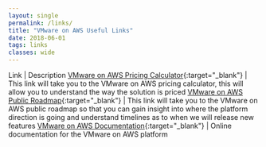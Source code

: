 ```yaml
---
layout: single
permalink: /links/
title: "VMware on AWS Useful Links"
date: 2018-06-01
tags: links
classes: wide
---
```


Link | Description
[VMware on AWS Pricing Calculator](https://cloud.vmware.com/vmc-aws-pricing){:target="_blank"} | This link will take you to the VMware on AWS pricing calculator, this will allow you to understand the way the solution is priced
[VMware on AWS Public Roadmap](https://cloud.vmware.com/vmc-aws/roadmap){:target="_blank"} | This link will take you to the VMware on AWS public roadmap so that you can gain insight into where the platform direction is going and understand timelines as to when we will release new features
[VMware on AWS Documentation](https://docs.vmware.com/en/VMware-Cloud-on-AWS/index.html){:target="_blank"} | Online documentation for the VMware on AWS platform